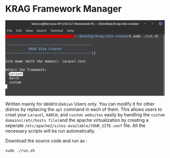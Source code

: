 # KRAG Framework Manager

<img src="./assets/Screenshot from 2023-08-02 12-22-30.png" alt="Linux bash image"> 

Written mainly for `UBUNTU\Debian` Users only. You can modify it for other distros by replacing the `apt` command in each of them. This allows users to creat your `Laravel`, `KARCH`, and `custom websites` easily by handling the `custom domains(/etc/hosts file)`and the apache virtualization by creating a seperate `/etc/apache2/sites-available/YOUR_SITE.conf` file. All the necessary scripts will be run automatically.

Download the source code and run as :

```
sudo ./run.sh
```
